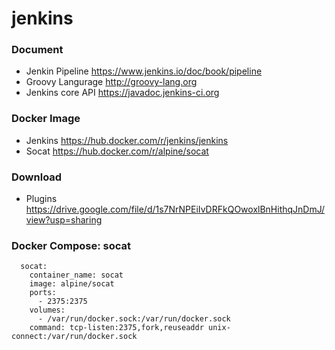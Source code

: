 # jenkins

### Document
- Jenkin Pipeline https://www.jenkins.io/doc/book/pipeline
- Groovy Langurage http://groovy-lang.org
- Jenkins core API https://javadoc.jenkins-ci.org

### Docker Image
- Jenkins https://hub.docker.com/r/jenkins/jenkins
- Socat https://hub.docker.com/r/alpine/socat

### Download
- Plugins https://drive.google.com/file/d/1s7NrNPEiIvDRFkQOwoxlBnHithqJnDmJ/view?usp=sharing

### Docker Compose: socat

```
  socat: 
    container_name: socat 
    image: alpine/socat 
    ports: 
      - 2375:2375 
    volumes:
      - /var/run/docker.sock:/var/run/docker.sock
    command: tcp-listen:2375,fork,reuseaddr unix-connect:/var/run/docker.sock
```
